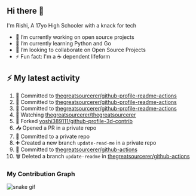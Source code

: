 ## Hi there 👋

I'm Rishi, A 17yo High Schooler with a knack for tech

- 🔭 I’m currently working on open source projects
- 🌱 I’m currently learning Python and Go
- 👯 I’m looking to collaborate on Open Source Projects
- ⚡ Fun fact: I'm a ☕ dependent lifeform


## :zap: My latest activity

<!--START_SECTION:activity-->
1. 📝 Committed to [thegreatsourcerer/github-profile-readme-actions](https://github.com/thegreatsourcerer/github-profile-readme-actions/commit/54c1942944e8dc2560e2258f5a737080b1eeb141)
2. 📝 Committed to [thegreatsourcerer/github-profile-readme-actions](https://github.com/thegreatsourcerer/github-profile-readme-actions/commit/c614fedfefee3f1be4bc445b5f5d98c1ddac4e33)
3. 📝 Committed to [thegreatsourcerer/github-profile-readme-actions](https://github.com/thegreatsourcerer/github-profile-readme-actions/commit/8c9bc2312b7a822401962152f261f82b3448d3ed)
4. 🔔 Watching [thegreatsourcerer/thegreatsourcerer](https://github.com/thegreatsourcerer/thegreatsourcerer)
5. 🍴 Forked [yoshi389111/github-profile-3d-contrib](https://github.com/yoshi389111/github-profile-3d-contrib)
6. 📥 Opened a PR in a private repo
7. 📝 Committed to a private repo
8. ➕ Created a new branch `update-read-me` in a private repo
9. 📝 Committed to [thegreatsourcerer/github-actions](https://github.com/thegreatsourcerer/github-actions/commit/9c95c6b126eed7186c941ffb85aca2ea508543fb)
10. 🗑️ Deleted a branch `update-readme` in [thegreatsourcerer/github-actions](https://github.com/thegreatsourcerer/github-actions)
<!--END_SECTION:activity-->


### My Contribution Graph

![snake gif](https://github.com/thegreatsourcerer/thegreatsourcerer/blob/output/ocean.gif)

